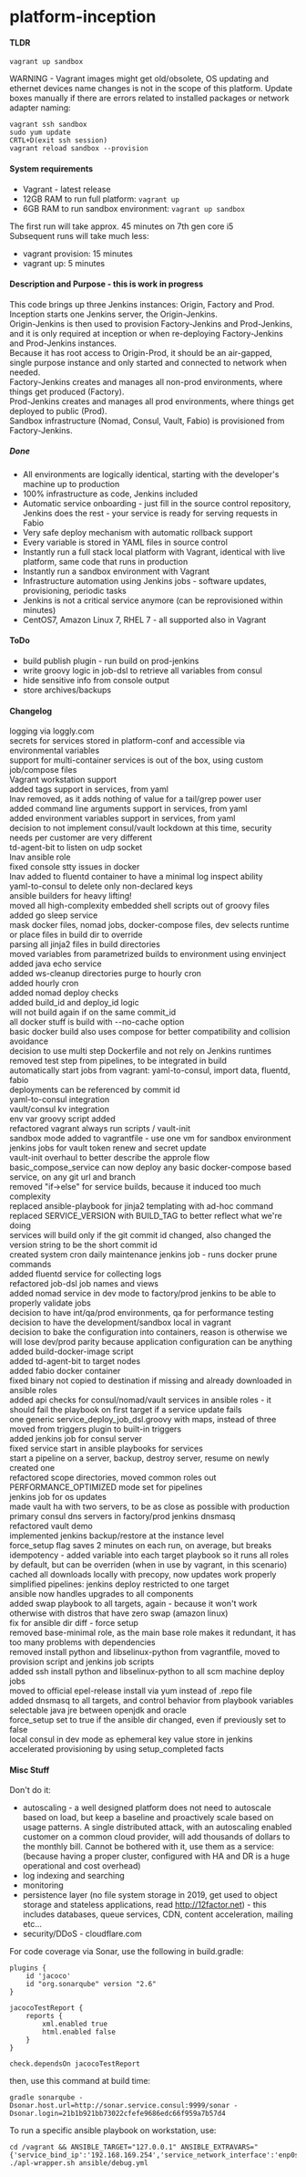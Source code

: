 # platform-inception

#### TLDR
```
vagrant up sandbox
```

WARNING - Vagrant images might get old/obsolete, OS updating and ethernet devices name changes is not in the scope of this platform. Update boxes manually if there are errors related to installed packages or network adapter naming:
```
vagrant ssh sandbox
sudo yum update
CRTL+D(exit ssh session)
vagrant reload sandbox --provision
```

#### System requirements
* Vagrant - latest release
* 12GB RAM to run full platform: `vagrant up`
* 6GB RAM to run sandbox environment: `vagrant up sandbox`

The first run will take approx. 45 minutes on 7th gen core i5  
Subsequent runs will take much less:
* vagrant provision: 15 minutes
* vagrant up: 5 minutes

#### Description and Purpose - this is work in progress
This code brings up three Jenkins instances: Origin, Factory and Prod.  
Inception starts one Jenkins server, the Origin-Jenkins.  
Origin-Jenkins is then used to provision Factory-Jenkins and Prod-Jenkins, and it is only required at inception or when re-deploying Factory-Jenkins and Prod-Jenkins instances.  
Because it has root access to Origin-Prod, it should be an air-gapped, single purpose instance and only started and connected to network when needed.  
Factory-Jenkins creates and manages all non-prod environments, where things get produced (Factory).  
Prod-Jenkins creates and manages all prod environments, where things get deployed to public (Prod).  
Sandbox infrastructure (Nomad, Consul, Vault, Fabio) is provisioned from Factory-Jenkins.  

##### Done
* All environments are logically identical, starting with the developer's machine up to production
* 100% infrastructure as code, Jenkins included
* Automatic service onboarding - just fill in the source control repository, Jenkins does the rest - your service is ready for serving requests in Fabio
* Very safe deploy mechanism with automatic rollback support
* Every variable is stored in YAML files in source control
* Instantly run a full stack local platform with Vagrant, identical with live platform, same code that runs in production
* Instantly run a sandbox environment with Vagrant
* Infrastructure automation using Jenkins jobs - software updates, provisioning, periodic tasks
* Jenkins is not a critical service anymore (can be reprovisioned within minutes)
* CentOS7, Amazon Linux 7, RHEL 7 - all supported also in Vagrant

#### ToDo
* build publish plugin - run build on prod-jenkins
* write groovy logic in job-dsl to retrieve all variables from consul
* hide sensitive info from console output
* store archives/backups

#### Changelog
logging via loggly.com  
secrets for services stored in platform-conf and accessible via environmental variables  
support for multi-container services is out of the box, using custom job/compose files  
Vagrant workstation support  
added tags support in services, from yaml  
lnav removed, as it adds nothing of value for a tail/grep power user  
added command line arguments support in services, from yaml  
added environment variables support in services, from yaml  
decision to not implement consul/vault lockdown at this time, security needs per customer are very different  
td-agent-bit to listen on udp socket  
lnav ansible role  
fixed console stty issues in docker  
lnav added to fluentd container to have a minimal log inspect ability  
yaml-to-consul to delete only non-declared keys  
ansible builders for heavy lifting!  
moved all high-complexity embedded shell scripts out of groovy files  
added go sleep service  
mask docker files, nomad jobs, docker-compose files, dev selects runtime or place files in build dir to override  
parsing all jinja2 files in build directories  
moved variables from parametrized builds to environment using envinject  
added java echo service  
added ws-cleanup directories purge to hourly cron  
added hourly cron  
added nomad deploy checks  
added build_id and deploy_id logic  
will not build again if on the same commit_id  
all docker stuff is build with --no-cache option  
basic docker build also uses compose for better compatibility and collision avoidance  
decision to use multi step Dockerfile and not rely on Jenkins runtimes  
removed test step from pipelines, to be integrated in build  
automatically start jobs from vagrant: yaml-to-consul, import data, fluentd, fabio  
deployments can be referenced by commit id  
yaml-to-consul integration  
vault/consul kv integration  
env var groovy script added  
refactored vagrant always run scripts / vault-init  
sandbox mode added to vagrantfile - use one vm for sandbox environment  
jenkins jobs for vault token renew and secret update  
vault-init overhaul to better describe the approle flow  
basic_compose_service can now deploy any basic docker-compose based service, on any git url and branch  
removed "if->else" for service builds, because it induced too much complexity  
replaced ansible-playbook for jinja2 templating with ad-hoc command  
replaced SERVICE_VERSION with BUILD_TAG to better reflect what we're doing  
services will build only if the git commit id changed, also changed the version string to be the short commit id  
created system cron daily maintenance jenkins job  - runs docker prune commands  
added fluentd service for collecting logs  
refactored job-dsl job names and views  
added nomad service in dev mode to factory/prod jenkins to be able to properly validate jobs  
decision to have int/qa/prod environments, qa for performance testing  
decision to have the development/sandbox local in vagrant  
decision to bake the configuration into containers, reason is otherwise we will lose dev/prod parity because application configuration can be anything  
added build-docker-image script  
added td-agent-bit to target nodes  
added fabio docker container  
fixed binary not copied to destination if missing and already downloaded in ansible roles  
added api checks for consul/nomad/vault services in ansible roles - it should fail the playbook on first target if a service update fails  
one generic service_deploy_job_dsl.groovy with maps, instead of three  
moved from triggers plugin to built-in triggers  
added jenkins job for consul server  
fixed service start in ansible playbooks for services  
start a pipeline on a server, backup, destroy server, resume on newly created one  
refactored scope directories, moved common roles out  
PERFORMANCE_OPTIMIZED mode set for pipelines  
jenkins job for os updates  
made vault ha with two servers, to be as close as possible with production  
primary consul dns servers in factory/prod jenkins dnsmasq  
refactored vault demo  
implemented jenkins backup/restore at the instance level  
force_setup flag saves 2 minutes on each run, on average, but breaks idempotency - added variable into each target playbook so it runs all roles by default, but can be overriden (when in use by vagrant, in this scenario)  
cached all downloads locally with precopy, now updates work properly  
simplified pipelines: jenkins deploy restricted to one target  
ansible now handles upgrades to all components  
added swap playbook to all targets, again - because it won't work otherwise with distros that have zero swap (amazon linux)  
fix for ansible dir diff - force setup  
removed base-minimal role, as the main base role makes it redundant, it has too many problems with dependencies  
removed install python and libselinux-python from vagrantfile, moved to provision script and jenkins job scripts  
added ssh install python and libselinux-python to all scm machine deploy jobs  
moved to official epel-release install via yum instead of .repo file  
added dnsmasq to all targets, and control behavior from playbook variables  
selectable java jre between openjdk and oracle  
force_setup set to true if the ansible dir changed, even if previously set to false  
local consul in dev mode as ephemeral key value store in jenkins  
accelerated provisioning by using setup_completed facts  

#### Misc Stuff
Don't do it:
* autoscaling - a well designed platform does not need to autoscale based on load, but keep a baseline and proactively scale based on usage patterns. A single distributed attack, with an autoscaling enabled customer on a common cloud provider, will add thousands of dollars to the monthly bill.
Cannot be bothered with it, use them as a service:  
(because having a proper cluster, configured with HA and DR is a huge operational and cost overhead)
* log indexing and searching
* monitoring
* persistence layer (no file system storage in 2019, get used to object storage and stateless applications, read http://12factor.net) - this includes databases, queue services, CDN, content acceleration, mailing etc...
* security/DDoS - cloudflare.com

For code coverage via Sonar, use the following in build.gradle:
```
plugins {
    id 'jacoco'
    id "org.sonarqube" version "2.6"
}

jacocoTestReport {
    reports {
        xml.enabled true
        html.enabled false
    }
}

check.dependsOn jacocoTestReport
```
then, use this command at build time:
```
gradle sonarqube -Dsonar.host.url=http://sonar.service.consul:9999/sonar -Dsonar.login=21b1b921bb73022cfefe9686edc66f959a7b57d4
```

To run a specific ansible playbook on workstation, use:
```
cd /vagrant && ANSIBLE_TARGET="127.0.0.1" ANSIBLE_EXTRAVARS="{'service_bind_ip':'192.168.169.254','service_network_interface':'enp0s8'}" ./apl-wrapper.sh ansible/debug.yml
```

